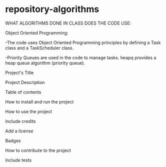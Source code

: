 # repository-algorithms

WHAT ALGORITHMS DONE IN CLASS DOES THE CODE USE:

Object Oriented Programming:

-The code uses Object Oriented Programming principles by defining a Task class and a TaskScheduler class.

-Priority Queues are used in the code to manage tasks. heapq provides a heap queue algorithm (priority queue).


Project's Title

Project Description

Table of contents

How to install and run the project

How to use the project

Include credits

Add a license

Badges

How to contribute to the project

Include tests
